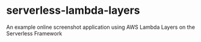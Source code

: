 # serverless-lambda-layers
An example online screenshot application using AWS Lambda Layers on the Serverless Framework
